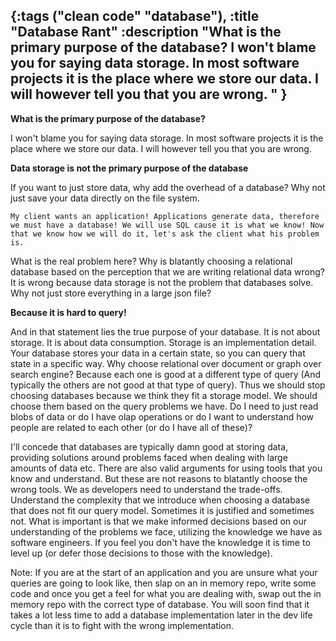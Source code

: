 {:tags ("clean code" "database"), :title "Database Rant"
 :description
 "What is the primary purpose of the database? I won't blame you for saying data storage. In most software projects it is the place where we store our data. I will however tell you that you are wrong. "
}
-----
**What is the primary purpose of the database?**

I won't blame you for saying data storage. In most software projects it is the place where we store our data. I will however tell you that you are wrong. 

**Data storage is not the primary purpose of the database**

If you want to just store data, why add the overhead of a database? Why not just save your data directly on the file system. 

`My client wants an application! Applications generate data, therefore we must have a database! We will use SQL cause it is what we know! Now that we know how we will do it, let's ask the client what his problem is.`

What is the real problem here? Why is blatantly choosing a relational database based on the perception that we are writing relational data wrong? It is wrong because data storage is not the problem that databases solve. Why not just store everything in a large json file?

**Because it is hard to query!**

And in that statement lies the true purpose of your database. It is not about storage. It is about data consumption. Storage is an implementation detail. Your database stores your data in a certain state, so you can query that state in a specific way. Why choose relational over document or graph over search engine? Because each one is good at a different type of query (And typically the others are not good at that type of query). Thus we should stop choosing databases because we think they fit a storage model. We should choose them based on the query problems we have. Do I need to just read blobs of data or do I have olap operations or do I want to understand how people are related to each other (or do I have all of these)?

I'll concede that databases are typically damn good at storing data, providing solutions around problems faced when dealing with large amounts of data etc. There are also valid arguments for using tools that you know and understand. But these are not reasons to blatantly choose the wrong tools. We as developers need to understand the trade-offs. Understand the complexity that we introduce when choosing a database that does not fit our query model. Sometimes it is justified and sometimes not. What is important is that we make informed decisions based on our understanding of the problems we face, utilizing the knowledge we have as software engineers. If you feel you don't have the knowledge it is time to level up (or defer those decisions to those with the knowledge). 

Note: If you are at the start of an application and you are unsure what your queries are going to look like, then slap on an in memory repo, write some code and once you get a feel for what you are dealing with, swap out the in memory repo with the correct type of database. You will soon find that it takes a lot less time to add a database implementation later in the dev life cycle than it is to fight with the wrong implementation.


<a href="http://www.codeproject.com/script/Articles/BlogFeedList.aspx?amid=8804440" rel="tag" style="display:none">CodeProject</a>
